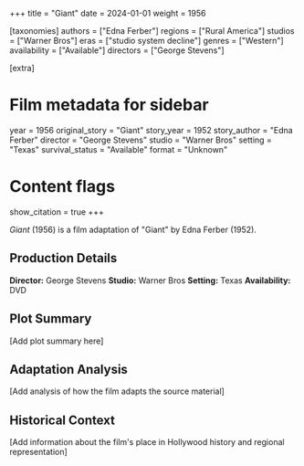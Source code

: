 +++
title = "Giant"
date = 2024-01-01
weight = 1956

[taxonomies]
authors = ["Edna Ferber"]
regions = ["Rural America"]
studios = ["Warner Bros"]
eras = ["studio system decline"]
genres = ["Western"]
availability = ["Available"]
directors = ["George Stevens"]

[extra]
# Film metadata for sidebar
year = 1956
original_story = "Giant"
story_year = 1952
story_author = "Edna Ferber"
director = "George Stevens"
studio = "Warner Bros"
setting = "Texas"
survival_status = "Available"
format = "Unknown"

# Content flags
show_citation = true
+++

*Giant* (1956) is a film adaptation of "Giant" by Edna Ferber (1952).

## Production Details

**Director:** George Stevens
**Studio:** Warner Bros
**Setting:** Texas
**Availability:** DVD

## Plot Summary

[Add plot summary here]

## Adaptation Analysis

[Add analysis of how the film adapts the source material]

## Historical Context

[Add information about the film's place in Hollywood history and regional representation]